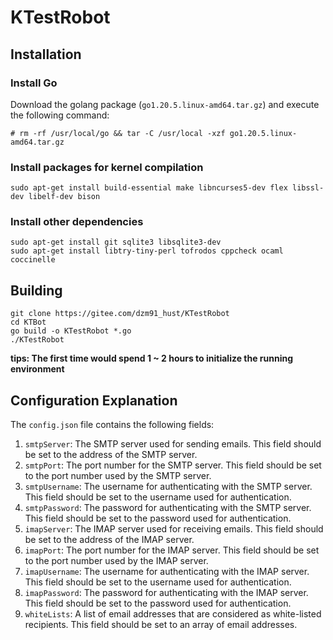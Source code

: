 # KTestRobot

## Installation

### Install Go

Download the golang package (`go1.20.5.linux-amd64.tar.gz`) and execute the following command:

```
# rm -rf /usr/local/go && tar -C /usr/local -xzf go1.20.5.linux-amd64.tar.gz
```

### Install packages for kernel compilation

```
sudo apt-get install build-essential make libncurses5-dev flex libssl-dev libelf-dev bison
```

### Install other dependencies

```
sudo apt-get install git sqlite3 libsqlite3-dev
sudo apt-get install libtry-tiny-perl tofrodos cppcheck ocaml coccinelle
```

## Building

```
git clone https://gitee.com/dzm91_hust/KTestRobot
cd KTBot
go build -o KTestRobot *.go
./KTestRobot
```

**tips: The first time would spend 1 ~ 2 hours to initialize the running environment**

## Configuration Explanation

The `config.json` file contains the following fields:

1. `smtpServer`: The SMTP server used for sending emails. This field should be set to the address of the SMTP server.
2. `smtpPort`: The port number for the SMTP server. This field should be set to the port number used by the SMTP server.
3. `smtpUsername`: The username for authenticating with the SMTP server. This field should be set to the username used for authentication.
4. `smtpPassword`: The password for authenticating with the SMTP server. This field should be set to the password used for authentication.
5. `imapServer`: The IMAP server used for receiving emails. This field should be set to the address of the IMAP server.
6. `imapPort`: The port number for the IMAP server. This field should be set to the port number used by the IMAP server.
7. `imapUsername`: The username for authenticating with the IMAP server. This field should be set to the username used for authentication.
8. `imapPassword`: The password for authenticating with the IMAP server. This field should be set to the password used for authentication.
9. `whiteLists`: A list of email addresses that are considered as white-listed recipients. This field should be set to an array of email addresses.

